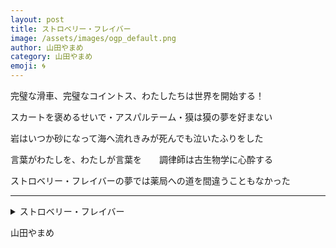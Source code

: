 ```yaml
---
layout: post
title: ストロベリー・フレイバー
image: /assets/images/ogp_default.png
author: 山田やまめ
category: 山田やまめ
emoji: 🌀
---
```


<div class="tanka-area"><div class="tanka">
<p>完璧な滑車、完璧なコイントス、わたしたちは世界を開始する！</p>
<p>スカートを褒めるせいで・アスパルテーム・獏は獏の夢を好まない</p>
<p>岩はいつか砂になって海へ流れきみが死んでも泣いたふりをした</p>
<p>言葉がわたしを、わたしが言葉を　　調律師は古生物学に心酔する</p>
<p>ストロベリー・フレイバーの夢では薬局への道を間違うこともなかった</p></div></div>

---

<details><summary>ストロベリー・フレイバー</summary>
完璧な滑車、完璧なコイントス、わたしたちは世界を開始する！<br />
スカートを褒めるせいで・アスパルテーム・獏は獏の夢を好まない<br />
岩はいつか砂になって海へ流れきみが死んでも泣いたふりをした<br />
言葉がわたしを、わたしが言葉を　　調律師は古生物学に心酔する<br />
ストロベリー・フレイバーの夢では薬局への道を間違うこともなかった<br />
</details>

山田やまめ

